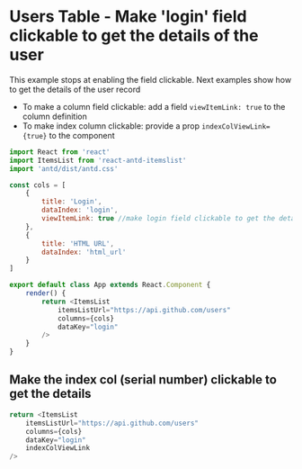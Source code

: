 # Users Table - Make 'login' field clickable to get the details of the user

This example stops at enabling the field clickable. Next examples show how to get the details of the user record

* To make a column field clickable: add a field `viewItemLink: true` to the column definition
* To make index column clickable: provide a prop `indexColViewLink={true}` to the component

```js
import React from 'react'
import ItemsList from 'react-antd-itemslist'
import 'antd/dist/antd.css'

const cols = [
    {
        title: 'Login',
        dataIndex: 'login',
        viewItemLink: true //make login field clickable to get the details of the user
    },
    {
        title: 'HTML URL',
        dataIndex: 'html_url'
    }
]

export default class App extends React.Component {
    render() {
        return <ItemsList
            itemsListUrl="https://api.github.com/users"
            columns={cols}
            dataKey="login"
        />
    }
}
```

## Make the index col (serial number) clickable to get the details

```js
return <ItemsList
    itemsListUrl="https://api.github.com/users"
    columns={cols}
    dataKey="login"
    indexColViewLink
/>
```